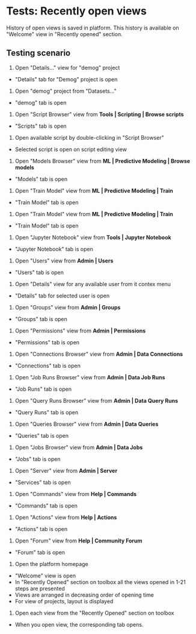 <!-- TITLE: Tests: Recently Open Views -->
<!-- SUBTITLE: -->

# Tests: Recently open views

History of open views is saved in platform. This history is available on "Welcome" view in "Recently opened" section.

## Testing scenario

1. Open "Details..." view for "demog" project

* "Details" tab for "Demog" project is open

1. Open "demog" project from "Datasets..."

* "demog" tab is open

1. Open "Script Browser" view from **Tools | Scripting | Browse scripts**

* "Scripts" tab is open

1. Open available script by double-clicking in "Script Browser"

* Selected script is open on script editing view

1. Open "Models Browser" view from **ML | Predictive Modeling | Browse models**

* "Models" tab is open

1. Open "Train Model" view from **ML | Predictive Modeling | Train**

* "Train Model" tab is open

1. Open "Train Model" view from **ML | Predictive Modeling | Train**

* "Train Model" tab is open

1. Open "Jupyter Notebook" view from **Tools | Jupyter Notebook**

* "Jupyter Notebook" tab is open

1. Open "Users" view from **Admin | Users**

* "Users" tab is open

1. Open "Details" view for any available user from it contex menu

* "Details" tab for selected user is open

1. Open "Groups" view from **Admin | Groups**

* "Groups" tab is open

1. Open "Permissions" view from **Admin | Permissions**

* "Permissions" tab is open

1. Open "Connections Browser" view from **Admin | Data Connections**

* "Connections" tab is open

1. Open "Job Runs Browser" view from **Admin | Data Job Runs**

* "Job Runs" tab is open

1. Open "Query Runs Browser" view from **Admin | Data Query Runs**

* "Query Runs" tab is open

1. Open "Queries Browser" view from **Admin | Data Queries**

* "Queries" tab is open

1. Open "Jobs Browser" view from **Admin | Data Jobs**

* "Jobs" tab is open

1. Open "Server" view from **Admin | Server**

* "Services" tab is open

1. Open "Commands" view from **Help | Commands**

* "Commands" tab is open

1. Open "Actions" view from **Help | Actions**

* "Actions" tab is open

1. Open "Forum" view from **Help | Community Forum**

* "Forum" tab is open

1. Open the platform homepage

* "Welcome" view is open
* In "Recently Opened" section on toolbox all the views opened in 1-21 steps are presented
* Views are arranged in decreasing order of opening time
* For view of projects, layout is displayed

1. Open each view from the "Recently Opened" section on toolbox

* When you open view, the corresponding tab opens.
